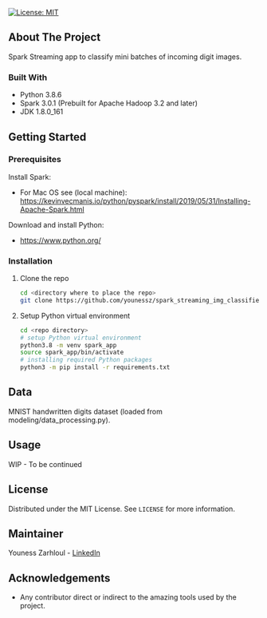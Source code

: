 [![License: MIT](https://img.shields.io/badge/License-MIT-yellow.svg)](https://opensource.org/licenses/MIT)

## About The Project

Spark Streaming app to classify mini batches of incoming digit images.


### Built With

* Python 3.8.6
* Spark 3.0.1 (Prebuilt for Apache Hadoop 3.2 and later)
* JDK 1.8.0_161

## Getting Started

### Prerequisites

Install Spark:

- For Mac OS see (local machine): https://kevinvecmanis.io/python/pyspark/install/2019/05/31/Installing-Apache-Spark.html

Download and install Python:

- https://www.python.org/

### Installation

1. Clone the repo
   ```sh
   cd <directory where to place the repo>
   git clone https://github.com/younessz/spark_streaming_img_classifier
   ```
2. Setup Python virtual environment
   ```sh
   cd <repo directory>
   # setup Python virtual environment
   python3.8 -m venv spark_app
   source spark_app/bin/activate
   # installing required Python packages
   python3 -m pip install -r requirements.txt
   ```

## Data

MNIST handwritten digits dataset (loaded from modeling/data_processing.py).


## Usage

WIP - To be continued

## License

Distributed under the MIT License. See `LICENSE` for more information.


## Maintainer

Youness Zarhloul - [LinkedIn](https://www.linkedin.com/in/youness-zarhloul/)


## Acknowledgements

* Any contributor direct or indirect to the amazing tools used by the project.
